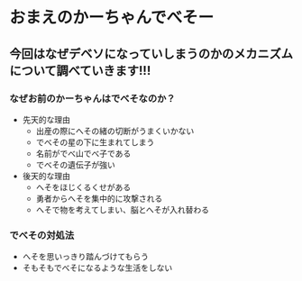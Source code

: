 
# おまえのかーちゃんでべそー

## 今回はなぜデベソになっていしまうのかのメカニズムについて調べていきます!!!

### なぜお前のかーちゃんはでべそなのか？

* 先天的な理由
  * 出産の際にへその緒の切断がうまくいかない
  * でべその星の下に生まれてしまう
  * 名前がでべ山でべ子である
  * でべその遺伝子が強い
* 後天的な理由
  * へそをほじくるくせがある
  * 勇者からへそを集中的に攻撃される
  * へそで物を考えてしまい、脳とへそが入れ替わる

### でべその対処法

* へそを思いっきり踏んづけてもらう
* そもそもでべそになるような生活をしない
